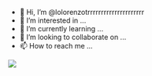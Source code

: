 - 👋 Hi, I’m @lolorenzotrrrrrrrrrrrrrrrrrrrrr
- 👀 I’m interested in ...
- 🌱 I’m currently learning ...
- 💞️ I’m looking to collaborate on ...
- 📫 How to reach me ...

<!---
lolorenzotrrrrrrrrrrrrrrrrrrrrr/lolorenzotrrrrrrrrrrrrrrrrrrrrr is a ✨ special ✨ repository because its `README.md` (this file) appears on your GitHub profile.
You can click the Preview link to take a look at your changes.
--->
![](https://media.tenor.com/5VlYs9hvLWQAAAAC/celebration-happy.gif)
